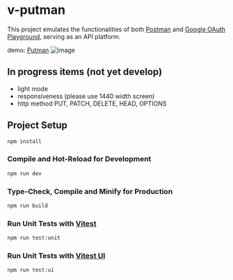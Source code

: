 # v-putman

This project emulates the functionalities of both [Postman](https://www.postman.com/) and [Google OAuth Playground](https://developers.google.com/oauthplayground/), serving as an API platform.

demo: [Putman](https://v-putman.web.app/)
![image](https://github.com/kuropenguin7000/v-putman/assets/11885652/1d3346a0-1799-4596-8486-96a98380ca94)

## In progress items (not yet develop)

- light mode
- responsiveness (please use 1440 width screen)
- http method PUT, PATCH, DELETE, HEAD, OPTIONS

## Project Setup

```sh
npm install
```

### Compile and Hot-Reload for Development

```sh
npm run dev
```

### Type-Check, Compile and Minify for Production

```sh
npm run build
```

### Run Unit Tests with [Vitest](https://vitest.dev/)

```sh
npm run test:unit
```

### Run Unit Tests with [Vitest UI](https://vitest.dev/guide/ui.html)

```sh
npm run test:ui
```
